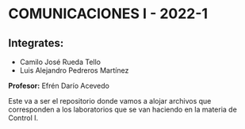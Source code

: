 # COMUNICACIONES I - 2022-1
## Integrates:
- Camilo José Rueda Tello
- Luis Alejandro Pedreros Martínez

**Profesor:** Efrén Darío Acevedo


Este va a ser el repositorio donde vamos a alojar archivos que corresponden
a los laboratorios que se van haciendo en la materia de Control I.
